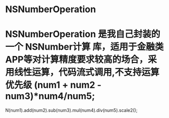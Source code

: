 # NSNumberOperation
NSNumberOperation 是我自己封装的一个 NSNumber计算 库，适用于金融类APP等对计算精度要求较高的场合，采用线性运算，代码流式调用,不支持运算优先级
(num1 + num2 - num3)*num4/num5;
=
N(num1).add(num2).sub(num3).mul(num4).div(num5).scale2();
